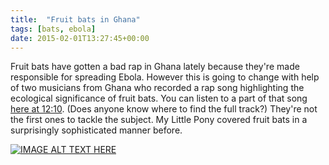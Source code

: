 ```yaml
---
title:  "Fruit bats in Ghana"
tags: [bats, ebola]
date: 2015-02-01T13:27:45+00:00
---
```


Fruit bats have gotten a bad rap in Ghana lately because they're made responsible for spreading Ebola. However this is going to change with help of two musicians from Ghana who recorded a rap song highlighting the ecological significance of fruit bats. You can listen to a part of that song [here at 12:10](https://soundcloud.com/zeitwissen/zw-lf-m-nner-gegen-newton). (Does anyone know where to find the full track?) They're not the first ones to tackle the subject. My Little Pony covered fruit bats in a surprisingly sophisticated manner before.

[![IMAGE ALT TEXT HERE](https://img.youtube.com/vi/PL4Ilhr49tY/0.jpg)](https://www.youtube.com/watch?v=PL4Ilhr49tY)

